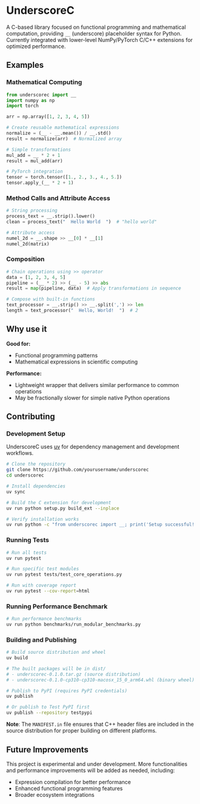# UnderscoreC

A C-based library focused on functional programming and mathematical computation, providing `__` (underscore) placeholder syntax for Python. Currently integrated with lower-level NumPy/PyTorch C/C++ extensions for optimized performance.

## Examples

### Mathematical Computing
```python
from underscorec import __
import numpy as np
import torch

arr = np.array([1, 2, 3, 4, 5])

# Create reusable mathematical expressions
normalize = (__ - __.mean()) / __.std()
result = normalize(arr)  # Normalized array

# Simple transformations
mul_add = __ * 2 + 1
result = mul_add(arr)

# PyTorch integration  
tensor = torch.tensor([1., 2., 3., 4., 5.])
tensor.apply_(__ * 2 + 1)
```

### Method Calls and Attribute Access
```python
# String processing
process_text = __.strip().lower()
clean = process_text("  Hello World  ")  # "hello world"

# Attribute access
numel_2d = __.shape >> __[0] * __[1]
numel_2d(matrix)
```

### Composition
```python
# Chain operations using >> operator
data = [1, 2, 3, 4, 5]
pipeline = (__ * 2) >> (__ - 5) >> abs
result = map(pipeline, data)  # Apply transformations in sequence

# Compose with built-in functions
text_processor = __.strip() >> __.split(',') >> len
length = text_processor("  Hello, World!  ")  # 2
```

## Why use it

**Good for:**
- Functional programming patterns
- Mathematical expressions in scientific computing

**Performance:**
- Lightweight wrapper that delivers similar performance to common operations
- May be fractionally slower for simple native Python operations

## Contributing

### Development Setup

UnderscoreC uses [uv](https://docs.astral.sh/uv/) for dependency management and development workflows.

```bash
# Clone the repository
git clone https://github.com/yourusername/underscorec
cd underscorec

# Install dependencies
uv sync

# Build the C extension for development
uv run python setup.py build_ext --inplace

# Verify installation works
uv run python -c "from underscorec import __; print('Setup successful!')"
```

### Running Tests

```bash
# Run all tests
uv run pytest

# Run specific test modules
uv run pytest tests/test_core_operations.py

# Run with coverage report
uv run pytest --cov-report=html
```

### Running Performance Benchmark

```bash
# Run performance benchmarks
uv run python benchmarks/run_modular_benchmarks.py
```

### Building and Publishing

```bash
# Build source distribution and wheel
uv build

# The built packages will be in dist/
# - underscorec-0.1.0.tar.gz (source distribution)
# - underscorec-0.1.0-cp310-cp310-macosx_15_0_arm64.whl (binary wheel)

# Publish to PyPI (requires PyPI credentials)
uv publish

# Or publish to Test PyPI first
uv publish --repository testpypi
```

**Note**: The `MANIFEST.in` file ensures that C++ header files are included in the source distribution for proper building on different platforms.

## Future Improvements

This project is experimental and under development. More functionalities and performance improvements will be added as needed, including:

- Expression compilation for better performance
- Enhanced functional programming features
- Broader ecosystem integrations
